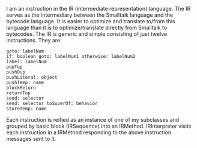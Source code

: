 I am an instruction in the IR (intermediate representation) language.  The IR serves as the intermediary between the Smalltalk language and the bytecode language.  It is easier to optimize and translate to/from this language than it is to optimize/translate directly from Smalltalk to bytecodes.  The IR is generic and simple consisting of just twelve instructions.  They are:

	goto: labelNum
	if: boolean goto: labelNum1 otherwise: labelNum2
	label: labelNum
	popTop
	pushDup
	pushLiteral: object
	pushTemp: name
	blockReturn
	returnTop
	send: selector
	send: selector toSuperOf: behavior
	storeTemp: name

Each instruction is reified as an instance of one of my subclasses and grouped by basic block (IRSequence) into an IRMethod.  IRInterpreter visits each instruction in a IRMethod responding to the above instruction messages sent to it.
